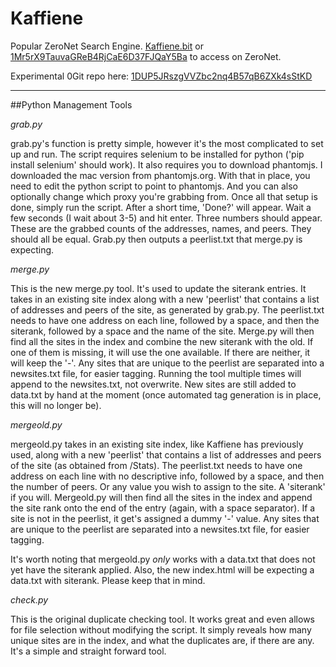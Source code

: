 # Kaffiene

Popular ZeroNet Search Engine. [Kaffiene.bit](http://127.0.0.1:43110/kaffiene.bit) or [1Mr5rX9TauvaGReB4RjCaE6D37FJQaY5Ba](http://127.0.0.1:43110/1Mr5rX9TauvaGReB4RjCaE6D37FJQaY5Ba) to access on ZeroNet.

Experimental 0Git repo here: [1DUP5JRszgVVZbc2nq4B57qB6ZXk4sStKD](http://127.0.0.1:43110/1DUP5JRszgVVZbc2nq4B57qB6ZXk4sStKD)

---

##Python Management Tools

*grab.py*

grab.py's function is pretty simple, however it's the most complicated to set up and run. The script requires selenium to be installed for python ('pip install selenium' should work). It also requires you to download phantomjs. I downloaded the mac version from phantomjs.org. With that in place, you need to edit the python script to point to phantomjs. And you can also optionally change which proxy you're grabbing from. Once all that setup is done, simply run the script. After a short time, 'Done?' will appear. Wait a few seconds (I wait about 3-5) and hit enter. Three numbers should appear. These are the grabbed counts of the addresses, names, and peers. They should all be equal. Grab.py then outputs a peerlist.txt that merge.py is expecting.

*merge.py*

This is the new merge.py tool. It's used to update the siterank entries. It takes in an existing site index along with a new 'peerlist' that contains a list of addresses and peers of the site, as generated by grab.py. The peerlist.txt needs to have one address on each line, followed by a space, and then the siterank, followed by a space and the name of the site. Merge.py will then find all the sites in the index and combine the new siterank with the old. If one of them is missing, it will use the one available. If there are neither, it will keep the '-'. Any sites that are unique to the peerlist are separated into a newsites.txt file, for easier tagging. Running the tool multiple times will append to the newsites.txt, not overwrite. New sites are still added to data.txt by hand at the moment (once automated tag generation is in place, this will no longer be).

*mergeold.py*

mergeold.py takes in an existing site index, like Kaffiene has previously used, along with a new 'peerlist' that contains a list of addresses and peers of the site (as obtained from /Stats). The peerlist.txt needs to have one address on each line with no descriptive info, followed by a space, and then the number of peers. Or any value you wish to assign to the site. A 'siterank' if you will. Mergeold.py will then find all the sites in the index and append the site rank onto the end of the entry (again, with a space separator). If a site is not in the peerlist, it get's assigned a dummy '-' value. Any sites that are unique to the peerlist are separated into a newsites.txt file, for easier tagging.

It's worth noting that mergeold.py *only* works with a data.txt that does not yet have the siterank applied. Also, the new index.html will be expecting a data.txt with siterank. Please keep that in mind.

*check.py*

This is the original duplicate checking tool. It works great and even allows for file selection without modifying the script. It simply reveals how many unique sites are in the index, and what the duplicates are, if there are any. It's a simple and straight forward tool. 